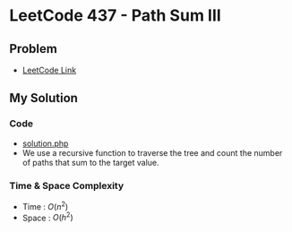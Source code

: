 # LeetCode 437 - Path Sum III

## Problem  
- [LeetCode Link](https://leetcode.com/problems/path-sum-iii/)

## My Solution

### Code
- [solution.php](./solution.php)
- We use a recursive function to traverse the tree and count the number of paths that sum to the target value.

### Time & Space Complexity
- Time  : $O(n^2)$
- Space : $O(h^2)$
